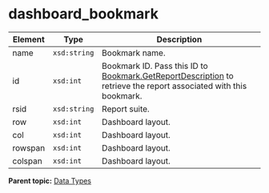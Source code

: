# dashboard_bookmark

 

|Element|Type|Description|
|-------|----|-----------|
|name| `xsd:string` | Bookmark name. |
|id| `xsd:int` | Bookmark ID. Pass this ID to [Bookmark.GetReportDescription](../methods/bookmark/r_GetReportDescription.md#) to retrieve the report associated with this bookmark. |
|rsid| `xsd:string` | Report suite. |
|row| `xsd:int` | Dashboard layout. |
|col| `xsd:int` | Dashboard layout. |
|rowspan| `xsd:int` | Dashboard layout. |
|colspan| `xsd:int` | Dashboard layout. |

**Parent topic:** [Data Types](../data_types/c_datatypes.md)

